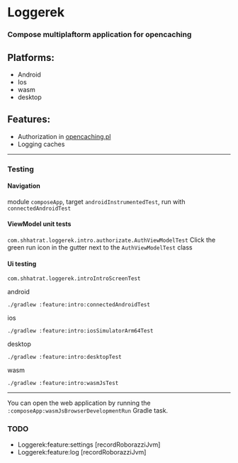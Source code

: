 # Loggerek

### Compose multiplaftorm application for opencaching

## Platforms:

- Android
- Ios
- wasm
- desktop

## Features:

- Authorization in [opencaching.pl](www.opencaching.pl)
- Logging caches

--- 

### Testing

#### Navigation

module `composeApp`, target `androidInstrumentedTest`, run with `connectedAndroidTest`

#### ViewModel unit tests

`com.shhatrat.loggerek.intro.authorizate.AuthViewModelTest`
Click the green run icon in the gutter next to the `AuthViewModelTest` class

#### Ui testing

`com.shhatrat.loggerek.introIntroScreenTest`

android

```
./gradlew :feature:intro:connectedAndroidTest
```

ios

```
./gradlew :feature:intro:iosSimulatorArm64Test
```

desktop

```
./gradlew :feature:intro:desktopTest
```

wasm

```
./gradlew :feature:intro:wasmJsTest
```

--- 

You can open the web application by running the `:composeApp:wasmJsBrowserDevelopmentRun` Gradle
task.


### TODO

- Loggerek:feature:settings [recordRoborazziJvm]
- Loggerek:feature:log [recordRoborazziJvm]